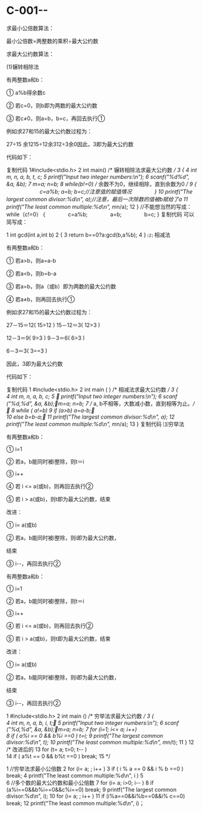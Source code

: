 # C-001--
求最小公倍数算法：

最小公倍数=两整数的乘积÷最大公约数

求最大公约数算法：

(1)辗转相除法

有两整数a和b：

① a%b得余数c

② 若c=0，则b即为两数的最大公约数

③ 若c≠0，则a=b，b=c，再回去执行①

例如求27和15的最大公约数过程为：

27÷15 余1215÷12余312÷3余0因此，3即为最大公约数

 代码如下：

复制代码
1#include<stdio.h>
 2 int main()   /*  辗转相除法求最大公约数 */ 
 3 { 
 4    int m, n, a, b, t, c;
 5    printf("Input two integer numbers:\n");
 6    scanf("%d%d", &a, &b);
 7    m=a;   n=b;
 8    while(b!=0)  /* 余数不为0，继续相除，直到余数为0 */ 
 9    {
　　　　　　 c=a%b; a=b;  b=c;//注意值的赋值情况
　　　　}
10    printf("The largest common divisor:%d\n", a);//注意，最后一次除数的值被b赋给了a
11    printf("The least common multiple:%d\n", m*n/a);
12 }
//不能想当然的写成：while（c!=0）
{
　　　　c=a%b;
　　　　a=b;
　　　　b=c;
}
复制代码
可以简写成：

1 int gcd(int a,int b)
2 {
3    return b==0?a:gcd(b,a%b);
4 }
⑵ 相减法

有两整数a和b：

① 若a>b，则a=a-b

② 若a<b，则b=b-a

③ 若a=b，则a（或b）即为两数的最大公约数

④ 若a≠b，则再回去执行①

例如求27和15的最大公约数过程为：

27－15＝12( 15>12 ) 15－12＝3( 12>3 )

12－3＝9( 9>3 ) 9－3＝6( 6>3 )

6－3＝3( 3==3 )

因此，3即为最大公约数

代码如下：

复制代码
1 #include<stdio.h>
 2 int main ( )  /* 相减法求最大公约数 */
 3 {  
 4    int m, n, a, b, c;
 5    printf("Input two integer numbers:\n");
 6    scanf ("%d,%d", &a, &b);m=a; n=b; 
 7      /* a, b不相等，大数减小数，直到相等为止。*/ 
 8    while ( a!=b) 
 9          if (a>b)  a=a-b;     
10          else  b=b-a;
11    printf("The largest common divisor:%d\n", a);
12    printf("The least common multiple:%d\n", m*n/a);
13 }
复制代码
⑶穷举法

有两整数a和b：

① i=1

② 若a，b能同时被i整除，则t＝i

③ i++

④ 若 i <= a(或b)，则再回去执行②

⑤ 若 i > a(或b)，则t即为最大公约数，结束

改进：

① i= a(或b)

② 若a，b能同时被i整除，则i即为最大公约数，

结束

③ i--，再回去执行②

有两整数a和b：

① i=1

② 若a，b能同时被i整除，则t＝i

③ i++

④ 若 i <= a(或b)，则再回去执行②

⑤ 若 i > a(或b)，则t即为最大公约数，结束

改进：

① i= a(或b)

② 若a，b能同时被i整除，则i即为最大公约数，

结束

③ i--，再回去执行②


1 #include<stdio.h>
 2 int main ()  /* 穷举法求最大公约数 */
 3 {  
 4    int  m, n, a, b, i, t;
 5    printf("Input two integer numbers:\n");
 6    scanf ("%d,%d", &a, &b);m=a;  n=b; 
 7    for (i=1; i<= a; i++)  
 8        if ( a%i == 0 && b%i ==0 )    t=i;
 9    printf("The largest common divisor:%d\n", t);
10    printf("The least common multiple:%d\n", m*n/t);
11 } 
12 /*  改进后的
13    for (t= a; t>0; t-- )    
14        if ( a%t == 0 && b%t ==0 )    break; 
15 */


1 //穷举法求最小公倍数
 2      for (i= a; ; i++ )
 3          if ( i % a == 0 && i % b ==0 )     break;
 4      printf("The least common multiple:%d\n", i )
 5  
 6 //多个数的最大公约数和最小公倍数
 7      for (i= a; i>0; i-- )
 8          if (a%i==0&&b%i==0&&c%i==0)     break;
 9      printf("The largest common divisor:%d\n", i);
10      for (i= a; ; i++ )
11          if (i%a==0&&i%b==0&&i% c==0)    break;
12      printf("The least common multiple:%d\n", i)；
